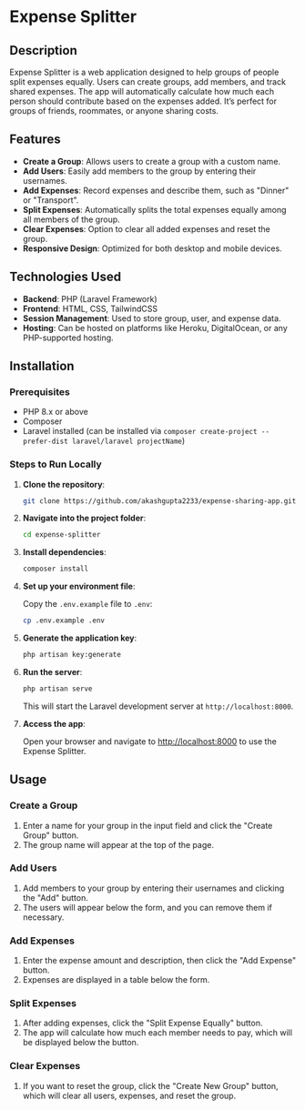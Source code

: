 # Expense Splitter

## Description

Expense Splitter is a web application designed to help groups of people split expenses equally. Users can create groups, add members, and track shared expenses. The app will automatically calculate how much each person should contribute based on the expenses added. It’s perfect for groups of friends, roommates, or anyone sharing costs.

## Features

- **Create a Group**: Allows users to create a group with a custom name.
- **Add Users**: Easily add members to the group by entering their usernames.
- **Add Expenses**: Record expenses and describe them, such as "Dinner" or "Transport".
- **Split Expenses**: Automatically splits the total expenses equally among all members of the group.
- **Clear Expenses**: Option to clear all added expenses and reset the group.
- **Responsive Design**: Optimized for both desktop and mobile devices.

## Technologies Used

- **Backend**: PHP (Laravel Framework)
- **Frontend**: HTML, CSS, TailwindCSS
- **Session Management**: Used to store group, user, and expense data.
- **Hosting**: Can be hosted on platforms like Heroku, DigitalOcean, or any PHP-supported hosting.

## Installation

### Prerequisites

- PHP 8.x or above
- Composer
- Laravel installed (can be installed via `composer create-project --prefer-dist laravel/laravel projectName`)

### Steps to Run Locally

1. **Clone the repository**:

    ```bash
    git clone https://github.com/akashgupta2233/expense-sharing-app.git
    ```

2. **Navigate into the project folder**:

    ```bash
    cd expense-splitter
    ```

3. **Install dependencies**:

    ```bash
    composer install
    ```

4. **Set up your environment file**:

    Copy the `.env.example` file to `.env`:

    ```bash
    cp .env.example .env
    ```

5. **Generate the application key**:

    ```bash
    php artisan key:generate
    ```

6. **Run the server**:

    ```bash
    php artisan serve
    ```

    This will start the Laravel development server at `http://localhost:8000`.

7. **Access the app**:

    Open your browser and navigate to [http://localhost:8000](http://localhost:8000) to use the Expense Splitter.

## Usage

### Create a Group
1. Enter a name for your group in the input field and click the "Create Group" button.
2. The group name will appear at the top of the page.

### Add Users
1. Add members to your group by entering their usernames and clicking the "Add" button.
2. The users will appear below the form, and you can remove them if necessary.

### Add Expenses
1. Enter the expense amount and description, then click the "Add Expense" button.
2. Expenses are displayed in a table below the form.

### Split Expenses
1. After adding expenses, click the "Split Expense Equally" button.
2. The app will calculate how much each member needs to pay, which will be displayed below the button.

### Clear Expenses
1. If you want to reset the group, click the "Create New Group" button, which will clear all users, expenses, and reset the group.


